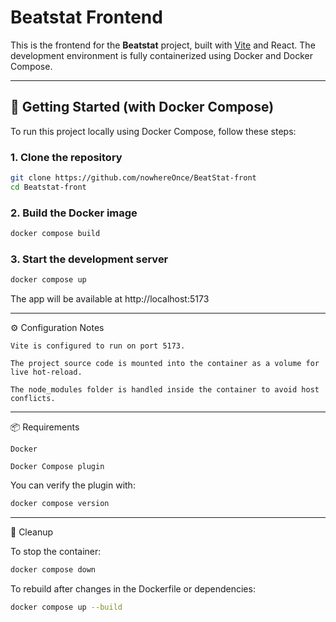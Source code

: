 # Beatstat Frontend

This is the frontend for the **Beatstat** project, built with [Vite](https://vitejs.dev/) and React. The development environment is fully containerized using Docker and Docker Compose.

---

## 🚀 Getting Started (with Docker Compose)

To run this project locally using Docker Compose, follow these steps:

### 1. Clone the repository

```bash
git clone https://github.com/nowhereOnce/BeatStat-front
cd Beatstat-front
```

### 2. Build the Docker image

```bash
docker compose build
```

### 3. Start the development server

```bash
docker compose up
```

The app will be available at http://localhost:5173

---

⚙️ Configuration Notes

    Vite is configured to run on port 5173.

    The project source code is mounted into the container as a volume for live hot-reload.

    The node_modules folder is handled inside the container to avoid host conflicts.

---

📦 Requirements

    Docker

    Docker Compose plugin

You can verify the plugin with:

```bash
docker compose version
```

--- 

🧼 Cleanup

To stop the container:

```bash
docker compose down
```

To rebuild after changes in the Dockerfile or dependencies:

```bash
docker compose up --build
```

